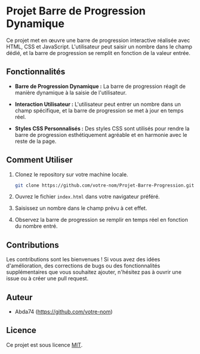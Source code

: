 # Projet Barre de Progression Dynamique

Ce projet met en œuvre une barre de progression interactive réalisée avec HTML, CSS et JavaScript. L'utilisateur peut saisir un nombre dans le champ dédié, et la barre de progression se remplit en fonction de la valeur entrée.

## Fonctionnalités

- **Barre de Progression Dynamique :** La barre de progression réagit de manière dynamique à la saisie de l'utilisateur.

- **Interaction Utilisateur :** L'utilisateur peut entrer un nombre dans un champ spécifique, et la barre de progression se met à jour en temps réel.

- **Styles CSS Personnalisés :** Des styles CSS sont utilisés pour rendre la barre de progression esthétiquement agréable et en harmonie avec le reste de la page.



## Comment Utiliser

1. Clonez le repository sur votre machine locale.
   ```bash
   git clone https://github.com/votre-nom/Projet-Barre-Progression.git
   ```

2. Ouvrez le fichier `index.html` dans votre navigateur préféré.

3. Saisissez un nombre dans le champ prévu à cet effet.

4. Observez la barre de progression se remplir en temps réel en fonction du nombre entré.

## Contributions

Les contributions sont les bienvenues ! Si vous avez des idées d'amélioration, des corrections de bugs ou des fonctionnalités supplémentaires que vous souhaitez ajouter, n'hésitez pas à ouvrir une issue ou à créer une pull request.

## Auteur

- Abda74 (https://github.com/votre-nom)

## Licence

Ce projet est sous licence [MIT](LICENSE).
